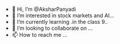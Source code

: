 - 👋 Hi, I’m @AksharPanyadi
- 👀 I’m interested in stock markets and AI...
- 🌱 I’m currently learning .in the class 9..
- 💞️ I’m looking to collaborate on ...
- 📫 How to reach me ...

<!---
AksharPanyadi/AksharPanyadi is a ✨ special ✨ repository because its `README.md` (this file) appears on your GitHub profile.
You can click the Preview link to take a look at your changes.
--->
